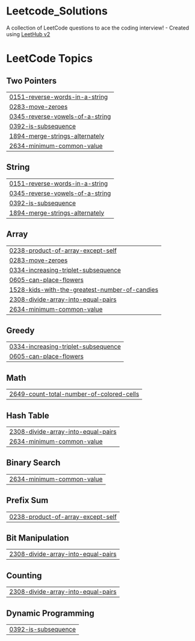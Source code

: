 # Leetcode_Solutions
A collection of LeetCode questions to ace the coding interview! - Created using [LeetHub v2](https://github.com/arunbhardwaj/LeetHub-2.0)

<!---LeetCode Topics Start-->
# LeetCode Topics
## Two Pointers
|  |
| ------- |
| [0151-reverse-words-in-a-string](https://github.com/vartika20/Leetcode_Solutions/tree/master/0151-reverse-words-in-a-string) |
| [0283-move-zeroes](https://github.com/vartika20/Leetcode_Solutions/tree/master/0283-move-zeroes) |
| [0345-reverse-vowels-of-a-string](https://github.com/vartika20/Leetcode_Solutions/tree/master/0345-reverse-vowels-of-a-string) |
| [0392-is-subsequence](https://github.com/vartika20/Leetcode_Solutions/tree/master/0392-is-subsequence) |
| [1894-merge-strings-alternately](https://github.com/vartika20/Leetcode_Solutions/tree/master/1894-merge-strings-alternately) |
| [2634-minimum-common-value](https://github.com/vartika20/Leetcode_Solutions/tree/master/2634-minimum-common-value) |
## String
|  |
| ------- |
| [0151-reverse-words-in-a-string](https://github.com/vartika20/Leetcode_Solutions/tree/master/0151-reverse-words-in-a-string) |
| [0345-reverse-vowels-of-a-string](https://github.com/vartika20/Leetcode_Solutions/tree/master/0345-reverse-vowels-of-a-string) |
| [0392-is-subsequence](https://github.com/vartika20/Leetcode_Solutions/tree/master/0392-is-subsequence) |
| [1894-merge-strings-alternately](https://github.com/vartika20/Leetcode_Solutions/tree/master/1894-merge-strings-alternately) |
## Array
|  |
| ------- |
| [0238-product-of-array-except-self](https://github.com/vartika20/Leetcode_Solutions/tree/master/0238-product-of-array-except-self) |
| [0283-move-zeroes](https://github.com/vartika20/Leetcode_Solutions/tree/master/0283-move-zeroes) |
| [0334-increasing-triplet-subsequence](https://github.com/vartika20/Leetcode_Solutions/tree/master/0334-increasing-triplet-subsequence) |
| [0605-can-place-flowers](https://github.com/vartika20/Leetcode_Solutions/tree/master/0605-can-place-flowers) |
| [1528-kids-with-the-greatest-number-of-candies](https://github.com/vartika20/Leetcode_Solutions/tree/master/1528-kids-with-the-greatest-number-of-candies) |
| [2308-divide-array-into-equal-pairs](https://github.com/vartika20/Leetcode_Solutions/tree/master/2308-divide-array-into-equal-pairs) |
| [2634-minimum-common-value](https://github.com/vartika20/Leetcode_Solutions/tree/master/2634-minimum-common-value) |
## Greedy
|  |
| ------- |
| [0334-increasing-triplet-subsequence](https://github.com/vartika20/Leetcode_Solutions/tree/master/0334-increasing-triplet-subsequence) |
| [0605-can-place-flowers](https://github.com/vartika20/Leetcode_Solutions/tree/master/0605-can-place-flowers) |
## Math
|  |
| ------- |
| [2649-count-total-number-of-colored-cells](https://github.com/vartika20/Leetcode_Solutions/tree/master/2649-count-total-number-of-colored-cells) |
## Hash Table
|  |
| ------- |
| [2308-divide-array-into-equal-pairs](https://github.com/vartika20/Leetcode_Solutions/tree/master/2308-divide-array-into-equal-pairs) |
| [2634-minimum-common-value](https://github.com/vartika20/Leetcode_Solutions/tree/master/2634-minimum-common-value) |
## Binary Search
|  |
| ------- |
| [2634-minimum-common-value](https://github.com/vartika20/Leetcode_Solutions/tree/master/2634-minimum-common-value) |
## Prefix Sum
|  |
| ------- |
| [0238-product-of-array-except-self](https://github.com/vartika20/Leetcode_Solutions/tree/master/0238-product-of-array-except-self) |
## Bit Manipulation
|  |
| ------- |
| [2308-divide-array-into-equal-pairs](https://github.com/vartika20/Leetcode_Solutions/tree/master/2308-divide-array-into-equal-pairs) |
## Counting
|  |
| ------- |
| [2308-divide-array-into-equal-pairs](https://github.com/vartika20/Leetcode_Solutions/tree/master/2308-divide-array-into-equal-pairs) |
## Dynamic Programming
|  |
| ------- |
| [0392-is-subsequence](https://github.com/vartika20/Leetcode_Solutions/tree/master/0392-is-subsequence) |
<!---LeetCode Topics End-->